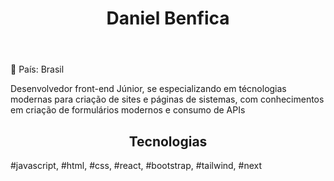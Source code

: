 <header>
  <h1>Daniel Benfica</h1>
</header>
  <p>📍 País: Brasil </p>
  <p>Desenvolvedor front-end Júnior, se especializando em técnologias modernas para criação de sites e páginas de sistemas, com conhecimentos em criação de formulários modernos e consumo de APIs</p>
<aside>
  <h2 id="tecnologies"  style="text-align: center;">Tecnologias</h2>
  <p> #javascript, #html, #css, #react, #bootstrap, #tailwind, #next </p>
</aside>


